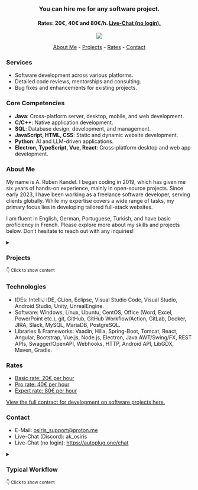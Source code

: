 
<div align="center">
    
### You can hire me for any software project.
#### Rates: 20€, 40€ and 80€/h. [Live-Chat (no login).](https://autoplug.one/chat)
</div>

<div align="center">
    <img src="https://github-readme-stats.vercel.app/api?username=Osiris-Team&rank_icon=percentile"></img>
</div>

<p align="center">
    <a href="https://github.com/Osiris-Team/#about-me">About Me</a> -
    <a href="https://github.com/Osiris-Team/#projects">Projects</a> -
    <a href="https://github.com/Osiris-Team/#rates">Rates</a> -
    <a href="https://github.com/Osiris-Team/#contact">Contact</a>
</p>

### Services
- Software development across various platforms.
- Detailed code reviews, mentorships and consulting.
- Bug fixes and enhancements for existing projects.

### Core Competencies
- **Java**: Cross-platform server, desktop, mobile, and web development.
- **C/C++**: Native application development.
- **SQL**: Database design, development, and management.
- **JavaScript, HTML, CSS**: Static and dynamic website development.
- **Python**: AI and LLM-driven applications.
- **Electron, TypeScript, Vue, React**: Cross-platform desktop and web app development.

### About Me
My name is A. Ruben Kandel. I began coding in 2019, which has given me six years of hands-on experience, mainly in open-source projects. 
Since early 2023, I have been working as a freelance software developer, serving clients globally.
While my expertise covers a wide range of tasks, my primary focus lies in developing tailored full-stack websites.

I am fluent in English, German, Portuguese, Turkish, and have basic proficiency in French.
Please explore more about my skills and projects below. Don’t hesitate to reach out with any inquiries!

<details>
<summary><h3>Projects</h3> <small>👇 Click to show content</small></summary>

Below you can find some curated (open-source and proprietary) projects that give you a good overview of my strengths.
You can also view a list of my most successful open-source projects [here](https://github.com/Osiris-Team?tab=repositories&q=&type=&language=&sort=stargazers) if you are interested.

Take a look at some client reviews (average 4.8/5 stars), all of them can be found here on [Fiverr](https://www.fiverr.com/osiristeam):

> Really enjoyed working with him, put alot of effort into the work and solved all my issues. Really recommend working with him and would love to work with him again in the future! - l_12346, Australia

> I had hired several developers from Fiverr, however everyone failed except this developer. He was the only one able to identify my problem and solve it. - domenicherge649, Germany

> Great communication and fast replies, delivered what was asked for. Before any important decision, always asked which approach was in my best interest. - mani_monti, Portugal

#### Custom ERP Web-Panel

A fully custom ERP Web-Panel with individual features requested by the client like an integrated web-based pdf-editor with presets and automatic data filling, a products database and customer information data storage, as well as multi-user collaboration capabalities and integrated chat and google synchronized calendar.

<div align="center">
    <img src="https://github.com/user-attachments/assets/bdeb2ea4-2835-4d88-94d5-315e51758709"></img>
</div>

#### Airport Camera Control Web-Panel 

Allows live video streaming of different airport cameras and controlling them, with an option to track incoming airplanes by using AI (object detection).
This was a challenging request since it required handling the individual images of the video stream and several performance optimizations due to object detection causing spikes in processing.
Besides it also had to communicate with the cameras via a proprietary, older SDK.

<div align="center">
    <img src="https://github.com/user-attachments/assets/9ce4dd85-a8e4-4862-bb70-ede1b5a1bb6d"></img>
</div>

#### AutoPlug-Web and Client
AutoPlug is my largest personal and monetized project. Its goal is to simplify/automate maintenance tasks of server admins.
Its made of 2 parts which optionally can communicate with each other.

AutoPlug-Web can be accessed at [autoplug.one](https://autoplug.one/) and is more of a centralized admin panel to manage servers
and collaborate with server staff easily.
It communicates with the AutoPlug-Client and is responsible for critical/sensitive operations like showing/adding/updating/removing files based on user permissions
and providing access to terminals. This requires a high level of security and trust from its users, which is given by using a backend and security focused framework
called [Vaadin](https://vaadin.com/). Developing this part of the software taught me about handling the complexity of larger applications, webservers in general, SSL,
HTML/CSS/JavaScript, payment systems like PayPal/Stripe integrated via my [PayHook](https://github.com/Osiris-Team/PayHook) library, SQL databases and code generation with my [jSQL-Gen](https://github.com/Osiris-Team/jSQL-Gen) tool. The File-Manager looks like this (outdated):

<div align="center">
    <img src="https://github.com/Osiris-Team/AutoPlug-Client/blob/master/docs/file-manager.gif?raw=true"></img>
</div>


This is accompanied by the AutoPlug-Client, which contains most of the automation features. Developing it taught me a lot about Java in general, Server-Client communication, the TCP protocol, REST-APIs, web-scraping, JSON,
and even made me consider very interesting alternatives like [Netty](https://netty.io/), which finally was not implemented due to the release of Virtual-Threads and the comparatively simpler Java Sockets-API. This is what it looks like when running some tasks (outdated):

<div>
    <img src="https://github.com/Osiris-Team/AutoPlug-Client/blob/master/docs/tasks.gif?raw=true"></img>
</div>



#### Desku
[Desku](https://github.com/Osiris-Team/Desku) is a low-code, developer-first Java framework with UI components, for developing cross-platform desktop, web, android/ios apps in one codebase.
I like the Java language, however its GUI libraries feel outdated and something like this doesn't really exist, thus this project. Under the hood it's based on Webviews, meaning it uses HTML/CSS/JS to
display the frontend, which theoretically makes it compatible with all frontend frameworks out there. The focus here is to provide a developer-friendly, simple API and
handle the more complex things in Desku. This project expanded my knowledge of webserver internals and made me discover some annoyances of the Java language
(which you can find over at [my-jsrs](https://github.com/Osiris-Team/my-jsrs)).


<div align="center">
    <img src="https://github.com/user-attachments/assets/8e9641ad-ae03-4413-babe-4eb0094a08fc"></img>
</div>

#### Android Apps
I worked on multiple Open-Source Android apps like [OpenLauncher](https://github.com/Osiris-Team/openlauncher),
[Simple-Calendar](https://github.com/Osiris-Team/Simple-Calendar), 
[Notally](https://github.com/Osiris-Team/Notally),
[VinylMusicPlayer](https://github.com/Osiris-Team/VinylMusicPlayer), etc. where I fixed bugs and implemented new features for clients.
This taught me how to interact with existing code, fight the need of changing everything and focus on adding the requested changes only.
I also achieved a basic understanding of the Android API and the Kotlin language, plus these projects also made me better at debugging/navigating 
other developers code.

</details>


### Technologies
- IDEs: IntelliJ IDE, CLion, Eclipse, Visual Studio Code, Visual Studio, Android Studio, Unity, UnrealEngine.
- Software: Windows, Linux, Ubuntu, CentOS, Office (Word, Excel, PowerPoint etc.), git, GitHub,
GitHub Workflow/Action, GitLab, Docker, JIRA, Slack, MySQL, MariaDB, PostgreSQL.
- Libraries & Frameworks: Vaadin, Hilla, Spring-Boot, Tomcat, React, Angular, Bootstrap, Vue.js,
Node.js, Electron, Java AWT/Swing/FX, REST APIs, Swagger/OpenAPI, Webhooks, HTTP, Android API,
LibGDX, Maven, Gradle.


### Rates
- [Basic rate: 20€ per hour](https://github.com/Osiris-Team/Osiris-Team/blob/main/dev_contract.md#basic-rate)
- [Pro rate: 40€ per hour](https://github.com/Osiris-Team/Osiris-Team/blob/main/dev_contract.md#pro-rate)
- [Expert rate: 80€ per hour](https://github.com/Osiris-Team/Osiris-Team/blob/main/dev_contract.md#pro-rate)

[View the full contract for development on software projects here.](https://github.com/Osiris-Team/Osiris-Team/blob/main/dev_contract.md)


### Contact
- E-Mail: osiris_support@proton.me
- Live-Chat (Discord): ak_osiris
- Live-Chat (no login): https://autoplug.one/chat


<details>
<summary><h3>Typical Workflow</h3> <small>👇 Click to show content</small></summary>
    
- **Initial Consultation**: Free. Please provide as much detail as possible. I offer one free 15-minute online meeting.
- **Progress Updates**: Provided every 8 hours of work.
- **Code Access**: Code will be uploaded to a private GitHub repository, accessible only to you and me for transparent version control.
- **Budgeting**: I work on tasks until completion or until the budget limit is reached. Please specify your preferred and maximum budgets.

**Advantages:**
1. **Cost Efficiency**: No need to provide benefits, office space, or equipment.
2. **Flexibility**: Hire for specific tasks with the ability to adjust as needed.
3. **Specialized Skills**: Access experts from a global talent pool.
4. **Reduced Overhead**: Lower operating costs due to remote work.

**Common Concerns:**
1. **Limited Control**: Freelancers work independently, which may limit control over processes.  
    - Solution: I offer guaranteed work hours per week, with options for specified methods and processes.
  
2. **Lack of Loyalty**: Freelancers might prioritize other clients or projects.  
    - Solution: My rate structure ensures equal priority across clients.

3. **Communication Challenges**: Time zone differences and language barriers can hinder communication.  
    - Solution: I am multilingual and offer various communication channels based on your selected rate.

</details>

